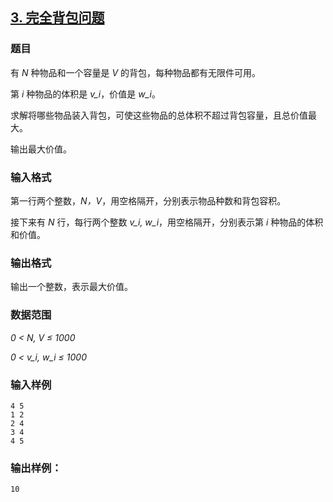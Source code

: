 ## [3. 完全背包问题](https://www.acwing.com/problem/content/3/)

### 题目

有 *N* 种物品和一个容量是 *V* 的背包，每种物品都有无限件可用。

第 *i* 种物品的体积是 *v_i*，价值是 *w_i*。

求解将哪些物品装入背包，可使这些物品的总体积不超过背包容量，且总价值最大。

输出最大价值。

### 输入格式

第一行两个整数，*N，V*，用空格隔开，分别表示物品种数和背包容积。

接下来有 *N* 行，每行两个整数 *v_i, w_i*，用空格隔开，分别表示第 *i* 种物品的体积和价值。

### 输出格式

输出一个整数，表示最大价值。

### 数据范围

*0 < N, V ≤ 1000*

*0 < v_i, w_i ≤ 1000*

### 输入样例

```
4 5
1 2
2 4
3 4
4 5
```

### 输出样例：

```
10
```

